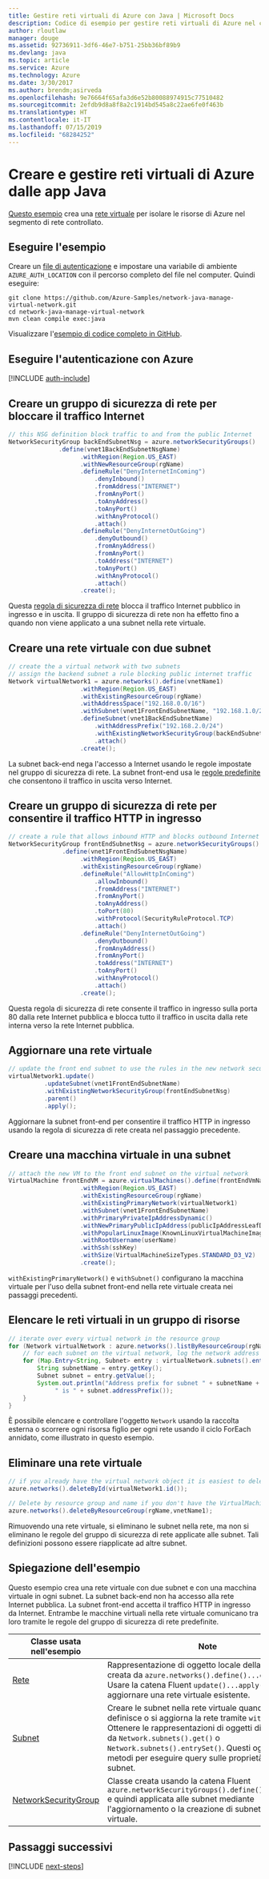 ```yaml
---
title: Gestire reti virtuali di Azure con Java | Microsoft Docs
description: Codice di esempio per gestire reti virtuali di Azure nel codice Java
author: rloutlaw
manager: douge
ms.assetid: 92736911-3df6-46e7-b751-25bb36bf89b9
ms.devlang: java
ms.topic: article
ms.service: Azure
ms.technology: Azure
ms.date: 3/30/2017
ms.author: brendm;asirveda
ms.openlocfilehash: 9e76664f65afa3d6e52b80088974915c77510482
ms.sourcegitcommit: 2efdb9d8a8f8a2c1914bd545a8c22ae6fe0f463b
ms.translationtype: HT
ms.contentlocale: it-IT
ms.lasthandoff: 07/15/2019
ms.locfileid: "68284252"
---
```

# <a name="create-and-manage-azure-virtual-networks-from-your-java-apps"></a>Creare e gestire reti virtuali di Azure dalle app Java

[Questo esempio](https://github.com/Azure-Samples/network-java-manage-virtual-network) crea una [rete virtuale](https://docs.microsoft.com/azure/virtual-network/virtual-networks-overview) per isolare le risorse di Azure nel segmento di rete controllato.

## <a name="run-the-sample"></a>Eseguire l'esempio

Creare un [file di autenticazione](https://github.com/Azure/azure-sdk-for-java/blob/master/AUTH.md) e impostare una variabile di ambiente `AZURE_AUTH_LOCATION` con il percorso completo del file nel computer. Quindi eseguire:

```
git clone https://github.com/Azure-Samples/network-java-manage-virtual-network.git
cd network-java-manage-virtual-network
mvn clean compile exec:java
```

Visualizzare l'[esempio di codice completo in GitHub](https://github.com/Azure-Samples/network-java-manage-virtual-network/blob/master/src/main/java/com/microsoft/azure/management/network/samples/ManageVirtualNetwork.java).

## <a name="authenticate-with-azure"></a>Eseguire l'autenticazione con Azure

[!INCLUDE [auth-include](includes/java-auth-include.md)]

## <a name="create-a-network-security-group-to-block-internet-traffic"></a>Creare un gruppo di sicurezza di rete per bloccare il traffico Internet

```java
// this NSG definition block traffic to and from the public Internet
NetworkSecurityGroup backEndSubnetNsg = azure.networkSecurityGroups()
              .define(vnet1BackEndSubnetNsgName)
                    .withRegion(Region.US_EAST)
                    .withNewResourceGroup(rgName)
                    .defineRule("DenyInternetInComing")
                        .denyInbound()
                        .fromAddress("INTERNET")
                        .fromAnyPort()
                        .toAnyAddress()
                        .toAnyPort()
                        .withAnyProtocol()
                        .attach()
                    .defineRule("DenyInternetOutGoing")
                        .denyOutbound()
                        .fromAnyAddress()
                        .fromAnyPort()
                        .toAddress("INTERNET")
                        .toAnyPort()
                        .withAnyProtocol()
                        .attach()
                    .create();
```

Questa [regola di sicurezza di rete](https://docs.microsoft.com/azure/virtual-network/virtual-networks-nsg) blocca il traffico Internet pubblico in ingresso e in uscita. Il gruppo di sicurezza di rete non ha effetto fino a quando non viene applicato a una subnet nella rete virtuale.

## <a name="create-a-virtual-network-with-two-subnets"></a>Creare una rete virtuale con due subnet

```java
// create the a virtual network with two subnets
// assign the backend subnet a rule blocking public internet traffic
Network virtualNetwork1 = azure.networks().define(vnetName1)
                    .withRegion(Region.US_EAST)
                    .withExistingResourceGroup(rgName)
                    .withAddressSpace("192.168.0.0/16")
                    .withSubnet(vnet1FrontEndSubnetName, "192.168.1.0/24")
                    .defineSubnet(vnet1BackEndSubnetName)
                        .withAddressPrefix("192.168.2.0/24")
                        .withExistingNetworkSecurityGroup(backEndSubnetNsg)
                        .attach()
                    .create();
```

La subnet back-end nega l'accesso a Internet usando le regole impostate nel gruppo di sicurezza di rete. La subnet front-end usa le [regole predefinite](https://docs.microsoft.com/azure/virtual-network/virtual-networks-nsg) che consentono il traffico in uscita verso Internet.

## <a name="create-a-network-security-group-to-allow-inbound-http-traffic"></a>Creare un gruppo di sicurezza di rete per consentire il traffico HTTP in ingresso
```java
// create a rule that allows inbound HTTP and blocks outbound Internet traffic
NetworkSecurityGroup frontEndSubnetNsg = azure.networkSecurityGroups()
               .define(vnet1FrontEndSubnetNsgName)
                    .withRegion(Region.US_EAST)
                    .withExistingResourceGroup(rgName)
                    .defineRule("AllowHttpInComing")
                        .allowInbound()
                        .fromAddress("INTERNET")
                        .fromAnyPort()
                        .toAnyAddress()
                        .toPort(80)
                        .withProtocol(SecurityRuleProtocol.TCP)
                        .attach()
                    .defineRule("DenyInternetOutGoing")
                        .denyOutbound()
                        .fromAnyAddress()
                        .fromAnyPort()
                        .toAddress("INTERNET")
                        .toAnyPort()
                        .withAnyProtocol()
                        .attach()
                    .create();
```

Questa regola di sicurezza di rete consente il traffico in ingresso sulla porta 80 dalla rete Internet pubblica e blocca tutto il traffico in uscita dalla rete interna verso la rete Internet pubblica. 

## <a name="update-a-virtual-network"></a>Aggiornare una rete virtuale
```java
// update the front end subnet to use the rules in the new network security group
virtualNetwork1.update()
          .updateSubnet(vnet1FrontEndSubnetName)
          .withExistingNetworkSecurityGroup(frontEndSubnetNsg)
          .parent()
          .apply();
```

Aggiornare la subnet front-end per consentire il traffico HTTP in ingresso usando la regola di sicurezza di rete creata nel passaggio precedente.

## <a name="create-a-virtual-machine-on-a-subnet"></a>Creare una macchina virtuale in una subnet
```java
// attach the new VM to the front end subnet on the virtual network
VirtualMachine frontEndVM = azure.virtualMachines().define(frontEndVmName)
                    .withRegion(Region.US_EAST)
                    .withExistingResourceGroup(rgName)
                    .withExistingPrimaryNetwork(virtualNetwork1) 
                    .withSubnet(vnet1FrontEndSubnetName)
                    .withPrimaryPrivateIpAddressDynamic()
                    .withNewPrimaryPublicIpAddress(publicIpAddressLeafDnsForFrontEndVm)
                    .withPopularLinuxImage(KnownLinuxVirtualMachineImage.UBUNTU_SERVER_16_04_LTS)
                    .withRootUsername(userName)
                    .withSsh(sshKey)
                    .withSize(VirtualMachineSizeTypes.STANDARD_D3_V2)
                    .create();
```

`withExistingPrimaryNetwork()` e `withSubnet()` configurano la macchina virtuale per l'uso della subnet front-end nella rete virtuale creata nei passaggi precedenti.

## <a name="list-virtual-networks-in-a-resource-group"></a>Elencare le reti virtuali in un gruppo di risorse
```java
// iterate over every virtual network in the resource group 
for (Network virtualNetwork : azure.networks().listByResourceGroup(rgName)) {
    // for each subnet on the virtual network, log the network address prefix 
    for (Map.Entry<String, Subnet> entry : virtualNetwork.subnets().entrySet()) {
        String subnetName = entry.getKey();
        Subnet subnet = entry.getValue();
        System.out.println("Address prefix for subnet " + subnetName + 
             " is " + subnet.addressPrefix());
    }
}
```       

È possibile elencare e controllare l'oggetto `Network` usando la raccolta esterna o scorrere ogni risorsa figlio per ogni rete usando il ciclo ForEach annidato, come illustrato in questo esempio.

## <a name="delete-a-virtual-network"></a>Eliminare una rete virtuale
```java
// if you already have the virtual network object it is easiest to delete by ID
azure.networks().deleteById(virtualNetwork1.id());

// Delete by resource group and name if you don't have the VirtualMachine object
azure.networks().deleteByResourceGroup(rgName,vnetName1);
```

Rimuovendo una rete virtuale, si eliminano le subnet nella rete, ma non si eliminano le regole del gruppo di sicurezza di rete applicate alle subnet. Tali definizioni possono essere riapplicate ad altre subnet.

## <a name="sample-explanation"></a>Spiegazione dell'esempio

Questo esempio crea una rete virtuale con due subnet e con una macchina virtuale in ogni subnet. La subnet back-end non ha accesso alla rete Internet pubblica. La subnet front-end accetta il traffico HTTP in ingresso da Internet. Entrambe le macchine virtuali nella rete virtuale comunicano tra loro tramite le regole del gruppo di sicurezza di rete predefinite.

| Classe usata nell'esempio | Note
|-------|-------|
| [Rete](https://docs.microsoft.com/java/api/com.microsoft.azure.management.network._network) | Rappresentazione di oggetto locale della rete virtuale creata da `azure.networks().define()...create()`. Usare la catena Fluent `update()...apply()` per aggiornare una rete virtuale esistente.
| [Subnet](https://docs.microsoft.com/java/api/com.microsoft.azure.management.network._subnet) | Creare le subnet nella rete virtuale quando si definisce o si aggiorna la rete tramite `withSubnet()`. Ottenere le rappresentazioni di oggetti di una subnet da `Network.subnets().get()` o `Network.subnets().entrySet()`. Questi oggetti hanno metodi per eseguire query sulle proprietà della subnet.
| [NetworkSecurityGroup](https://docs.microsoft.com/java/api/com.microsoft.azure.management.network._network_security_group) | Classe creata usando la catena Fluent `azure.networkSecurityGroups().define()...create()` e quindi applicata alle subnet mediante l'aggiornamento o la creazione di subnet in una rete virtuale. 

## <a name="next-steps"></a>Passaggi successivi

[!INCLUDE [next-steps](includes/java-next-steps.md)]